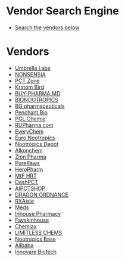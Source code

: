 <script>
  console.log('This is a JavaScript code embedded in Markdown');
  alert('Hello, world!');
</script>

# Vendor Search Engine
- [Search the vendors below](https://cse.google.com/cse?cx=f4760fba4073243bd)

# Vendors
- [Umbrella Labs](https://umbrellalabs.is/)
- [NONSENSIA](https://modafinil.pl/)
- [PCT Zone](https://pct.zone)
- [Kratom Bird](https://www.kratombird.com/)
- [BUY-PHARMA.MD](https://www.buy-pharma.md/)
- [BIONOOTROPICS](https://bionootropics.com/)
- [BG pharmaceuticals](https://www.bgpharmadrugs.com/)
- [Penchant Bio](https://penchant.bio/)
- [PGL Chemie](https://pglchem.com/)
- [RUPharma.com](https://rupharma.com/)
- [EveryChem](http://everychem.com)
- [Euro Nootropics](https://euro-nootropics.com/)
- [Nootropics Depot](https://nootropicsdepot.com/)
- [Alkonchem](https://www.alkonchem.com/)
- [Zion Pharma](https://aniracetam.eu/)
- [PureRaws](https://purerawz.co/)
- [HeroPharm](https://heropharm.pl/)
- [MtF HRT](https://hrtcafe.net/)
- [DashPCT](https://dashpct.io/)
- [AIPCTSHOP](https://aipctshop.com/)
- [DRAGON ORDNANCE](https://www.dragonordnance.com/)
- [RXAisle](https://rxaisle.com/)
- [Meds](https://www.meds.com.mx/index.php)
- [Inhouse Pharmacy](https://www.inhousepharmacy.vu/)
- [Favskinhouse](https://favskinhouse.com/home.html)
- [Chemiax](https://chemiax.com/)
- [LIMITLESS CHEMS](https://limitlesschems.com/)
- [Nootropics Base](https://nootropicsbase.com/)
- [Alibaba](https://www.alibaba.com/)
- [Innovare Biotech](https://innovare.bio/)